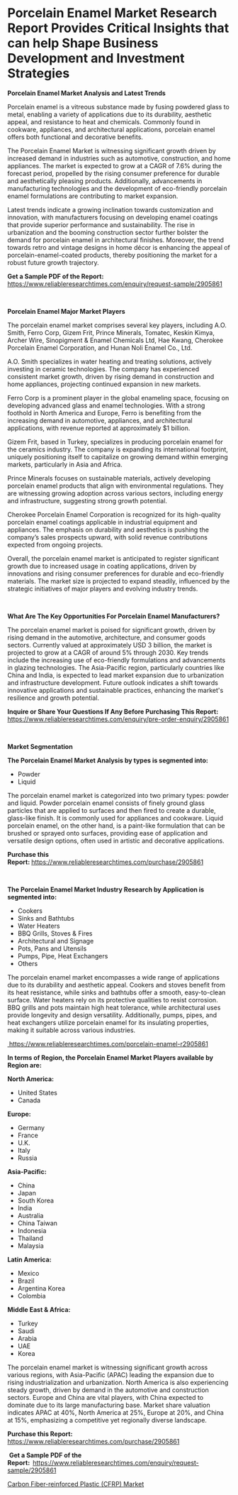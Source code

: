 <p><h1>Porcelain Enamel Market Research Report Provides Critical Insights that can help Shape Business Development and Investment Strategies</h1></p><p><strong>Porcelain Enamel Market Analysis and Latest Trends</strong></p>
<p><p>Porcelain enamel is a vitreous substance made by fusing powdered glass to metal, enabling a variety of applications due to its durability, aesthetic appeal, and resistance to heat and chemicals. Commonly found in cookware, appliances, and architectural applications, porcelain enamel offers both functional and decorative benefits.</p><p>The Porcelain Enamel Market is witnessing significant growth driven by increased demand in industries such as automotive, construction, and home appliances. The market is expected to grow at a CAGR of 7.6% during the forecast period, propelled by the rising consumer preference for durable and aesthetically pleasing products. Additionally, advancements in manufacturing technologies and the development of eco-friendly porcelain enamel formulations are contributing to market expansion.</p><p>Latest trends indicate a growing inclination towards customization and innovation, with manufacturers focusing on developing enamel coatings that provide superior performance and sustainability. The rise in urbanization and the booming construction sector further bolster the demand for porcelain enamel in architectural finishes. Moreover, the trend towards retro and vintage designs in home décor is enhancing the appeal of porcelain-enamel-coated products, thereby positioning the market for a robust future growth trajectory.</p></p>
<p><strong>Get a Sample PDF of the Report:&nbsp;</strong> <a href="https://www.reliableresearchtimes.com/enquiry/request-sample/2905861?utm_campaign=2531&utm_medium=2&utm_source=Github&utm_content=ia&utm_term=12032025&utm_id=porcelain-enamel">https://www.reliableresearchtimes.com/enquiry/request-sample/2905861</a></p>
<p>&nbsp;</p>
<p><strong>Porcelain Enamel Major Market Players</strong></p>
<p><p>The porcelain enamel market comprises several key players, including A.O. Smith, Ferro Corp, Gizem Frit, Prince Minerals, Tomatec, Keskin Kimya, Archer Wire, Sinopigment & Enamel Chemicals Ltd, Hae Kwang, Cherokee Porcelain Enamel Corporation, and Hunan Noli Enamel Co., Ltd. </p><p>A.O. Smith specializes in water heating and treating solutions, actively investing in ceramic technologies. The company has experienced consistent market growth, driven by rising demand in construction and home appliances, projecting continued expansion in new markets.</p><p>Ferro Corp is a prominent player in the global enameling space, focusing on developing advanced glass and enamel technologies. With a strong foothold in North America and Europe, Ferro is benefiting from the increasing demand in automotive, appliances, and architectural applications, with revenue reported at approximately $1 billion.</p><p>Gizem Frit, based in Turkey, specializes in producing porcelain enamel for the ceramics industry. The company is expanding its international footprint, uniquely positioning itself to capitalize on growing demand within emerging markets, particularly in Asia and Africa.</p><p>Prince Minerals focuses on sustainable materials, actively developing porcelain enamel products that align with environmental regulations. They are witnessing growing adoption across various sectors, including energy and infrastructure, suggesting strong growth potential.</p><p>Cherokee Porcelain Enamel Corporation is recognized for its high-quality porcelain enamel coatings applicable in industrial equipment and appliances. The emphasis on durability and aesthetics is pushing the company’s sales prospects upward, with solid revenue contributions expected from ongoing projects.</p><p>Overall, the porcelain enamel market is anticipated to register significant growth due to increased usage in coating applications, driven by innovations and rising consumer preferences for durable and eco-friendly materials. The market size is projected to expand steadily, influenced by the strategic initiatives of major players and evolving industry trends.</p></p>
<p>&nbsp;</p>
<p><strong>What Are The Key Opportunities For Porcelain Enamel Manufacturers?</strong></p>
<p><p>The porcelain enamel market is poised for significant growth, driven by rising demand in the automotive, architecture, and consumer goods sectors. Currently valued at approximately USD 3 billion, the market is projected to grow at a CAGR of around 5% through 2030. Key trends include the increasing use of eco-friendly formulations and advancements in glazing technologies. The Asia-Pacific region, particularly countries like China and India, is expected to lead market expansion due to urbanization and infrastructure development. Future outlook indicates a shift towards innovative applications and sustainable practices, enhancing the market's resilience and growth potential.</p></p>
<p><strong>Inquire or Share Your Questions If Any Before Purchasing This Report:</strong> <a href="https://www.reliableresearchtimes.com/enquiry/pre-order-enquiry/2905861?utm_campaign=2531&utm_medium=2&utm_source=Github&utm_content=ia&utm_term=12032025&utm_id=porcelain-enamel">https://www.reliableresearchtimes.com/enquiry/pre-order-enquiry/2905861</a></p>
<p>&nbsp;</p>
<p><strong>Market Segmentation</strong></p>
<p><strong>The Porcelain Enamel Market Analysis by types is segmented into:</strong></p>
<p><ul><li>Powder</li><li>Liquid</li></ul></p>
<p><p>The porcelain enamel market is categorized into two primary types: powder and liquid. Powder porcelain enamel consists of finely ground glass particles that are applied to surfaces and then fired to create a durable, glass-like finish. It is commonly used for appliances and cookware. Liquid porcelain enamel, on the other hand, is a paint-like formulation that can be brushed or sprayed onto surfaces, providing ease of application and versatile design options, often used in artistic and decorative applications.</p></p>
<p><strong>Purchase this Report:&nbsp;</strong><a href="https://www.reliableresearchtimes.com/purchase/2905861?utm_campaign=2531&utm_medium=2&utm_source=Github&utm_content=ia&utm_term=12032025&utm_id=porcelain-enamel">https://www.reliableresearchtimes.com/purchase/2905861</a></p>
<p>&nbsp;</p>
<p><strong>The Porcelain Enamel Market Industry Research by Application is segmented into:</strong></p>
<p><ul><li>Cookers</li><li>Sinks and Bathtubs</li><li>Water Heaters</li><li>BBQ Grills, Stoves & Fires</li><li>Architectural and Signage</li><li>Pots, Pans and Utensils</li><li>Pumps, Pipe, Heat Exchangers</li><li>Others</li></ul></p>
<p><p>The porcelain enamel market encompasses a wide range of applications due to its durability and aesthetic appeal. Cookers and stoves benefit from its heat resistance, while sinks and bathtubs offer a smooth, easy-to-clean surface. Water heaters rely on its protective qualities to resist corrosion. BBQ grills and pots maintain high heat tolerance, while architectural uses provide longevity and design versatility. Additionally, pumps, pipes, and heat exchangers utilize porcelain enamel for its insulating properties, making it suitable across various industries.</p></p>
<p><a href="https://www.reliableresearchtimes.com/porcelain-enamel-r2905861?utm_campaign=2531&utm_medium=2&utm_source=Github&utm_content=ia&utm_term=12032025&utm_id=porcelain-enamel">&nbsp;https://www.reliableresearchtimes.com/porcelain-enamel-r2905861</a></p>
<p><strong>In terms of Region, the Porcelain Enamel Market Players available by Region are:</strong></p>
<p>
    <p> <strong> North America: </strong>
        <ul>
            <li>United States</li>
            <li>Canada</li>
        </ul>
        </p> 
    <p> <strong> Europe: </strong>
        <ul>
            <li>Germany</li>
            <li>France</li>
            <li>U.K.</li>
            <li>Italy</li>
            <li>Russia</li>
        </ul>
        </p> 
    <p> <strong> Asia-Pacific: </strong>
        <ul>
            <li>China</li>
            <li>Japan</li>
            <li>South Korea</li>
            <li>India</li>
            <li>Australia</li>
            <li>China Taiwan</li>
            <li>Indonesia</li>
            <li>Thailand</li>
            <li>Malaysia</li>
        </ul>
        </p> 
    <p> <strong> Latin America: </strong>
        <ul>
            <li>Mexico</li>
            <li>Brazil</li>
            <li>Argentina Korea</li>
            <li>Colombia</li>
        </ul>
        </p> 
    <p> <strong> Middle East & Africa: </strong>
        <ul>
            <li>Turkey</li>
            <li>Saudi</li>
            <li>Arabia</li>
            <li>UAE</li>
            <li>Korea</li>
        </ul>
    </p>
    </p>
<p><p>The porcelain enamel market is witnessing significant growth across various regions, with Asia-Pacific (APAC) leading the expansion due to rising industrialization and urbanization. North America is also experiencing steady growth, driven by demand in the automotive and construction sectors. Europe and China are vital players, with China expected to dominate due to its large manufacturing base. Market share valuation indicates APAC at 40%, North America at 25%, Europe at 20%, and China at 15%, emphasizing a competitive yet regionally diverse landscape.</p></p>
<p><strong>Purchase this Report: </strong><a href="https://www.reliableresearchtimes.com/purchase/2905861?utm_campaign=2531&utm_medium=2&utm_source=Github&utm_content=ia&utm_term=12032025&utm_id=porcelain-enamel">https://www.reliableresearchtimes.com/purchase/2905861</a></p>
<p>&nbsp;<strong>Get a Sample PDF of the Report:&nbsp;&nbsp;</strong><a href="https://www.reliableresearchtimes.com/enquiry/request-sample/2905861?utm_campaign=2531&utm_medium=2&utm_source=Github&utm_content=ia&utm_term=12032025&utm_id=porcelain-enamel">https://www.reliableresearchtimes.com/enquiry/request-sample/2905861</a></p>
<p><strong></strong></p>
<p><p><a href="https://github.com/rvadencho/Market-Research-Report-List-1/blob/main/carbon-fiber-reinforced-plastic-cfrp-market.md?utm_campaign=2531&utm_medium=2&utm_source=Github&utm_content=ia&utm_term=12032025&utm_id=porcelain-enamel">Carbon Fiber-reinforced Plastic (CFRP) Market</a></p></p>